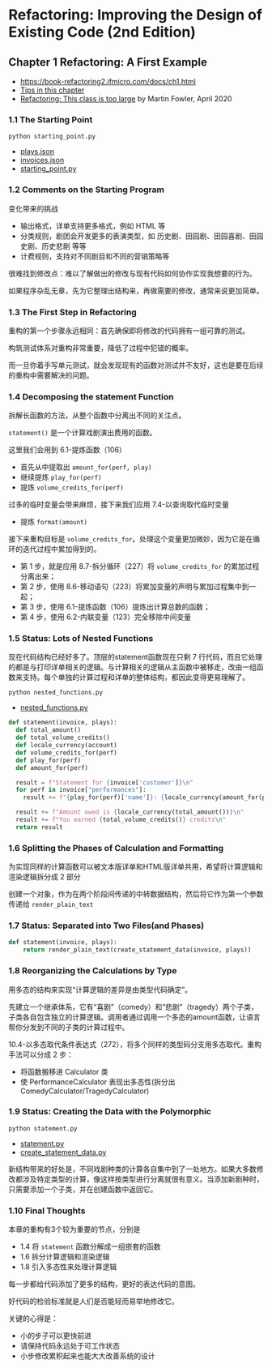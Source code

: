 # Refactoring: Improving the Design of Existing Code (2nd Edition)

## Chapter 1 Refactoring: A First Example

- <https://book-refactoring2.ifmicro.com/docs/ch1.html>
- [Tips in this chapter](https://medium.com/@emaleavil/refactoring-a-first-example-32a2709c82b8)
- [Refactoring: This class is too large](https://martinfowler.com/articles/class-too-large.html) by Martin Fowler, April 2020

### 1.1 The Starting Point

`python starting_point.py`

- [plays.json](./data/plays.json)
- [invoices.json](./data/invoices.json)
- [starting_point.py](./starting_point.py)

### 1.2 Comments on the Starting Program

变化带来的挑战

- 输出格式，详单支持更多格式，例如 HTML 等
- 分类规则，剧团会开发更多的表演类型，如 历史剧、田园剧、田园喜剧、田园史剧、历史悲剧 等等
- 计费规则，支持对不同剧目和不同的营销策略等

很难找到修改点：难以了解做出的修改与现有代码如何协作实现我想要的行为。

如果程序杂乱无章，先为它整理出结构来，再做需要的修改，通常来说更加简单。

### 1.3 The First Step in Refactoring

重构的第一个步骤永远相同：首先确保即将修改的代码拥有一组可靠的测试。

构筑测试体系对重构非常重要，降低了过程中犯错的概率。

而一旦你着手写单元测试，就会发现现有的函数对测试并不友好，这也是要在后续的重构中需要解决的问题。

### 1.4 Decomposing the statement Function

拆解长函数的方法，从整个函数中分离出不同的关注点。

`statement()` 是一个计算戏剧演出费用的函数。

这里我们会用到 6.1-提炼函数（106）

- 首先从中提取出 `amount_for(perf, play)`
- 继续提炼 `play_for(perf)`
- 提炼 `volume_credits_for(perf)`

过多的临时变量会带来麻烦，接下来我们应用 7.4-以查询取代临时变量

- 提炼 `format(amount)`

接下来重构目标是 `volume_credits_for`。处理这个变量更加微妙，因为它是在循环的迭代过程中累加得到的。

- 第 1 步，就是应用 8.7-拆分循环（227）将 `volume_credits_for` 的累加过程分离出来；
- 第 2 步，使用 8.6-移动语句（223）将累加变量的声明与累加过程集中到一起；
- 第 3 步，使用 6.1-提炼函数（106）提炼出计算总数的函数；
- 第 4 步，使用 6.2-内联变量（123）完全移除中间变量

### 1.5 Status: Lots of Nested Functions

现在代码结构已经好多了。顶层的statement函数现在只剩 7 行代码，而且它处理的都是与打印详单相关的逻辑。与计算相关的逻辑从主函数中被移走，改由一组函数来支持。每个单独的计算过程和详单的整体结构，都因此变得更易理解了。

`python nested_functions.py`

- [nested_functions.py](./nested_functions.py)

```python
def statement(invoice, plays):
  def total_amount()
  def total_volume_credits()
  def locale_currency(account)
  def volume_credits_for(perf)
  def play_for(perf)
  def amount_for(perf)

  result = f"Statement for {invoice['customer']}\n"
  for perf in invoice["performances"]:
    result += f"{play_for(perf)['name']}: {locale_currency(amount_for(perf))} ({perf['audience']} seats)\n"

  result += f"Amount owed is {locale_currency(total_amount())}\n"
  result += f"You earned {total_volume_credits()} credits\n"
  return result
```

### 1.6 Splitting the Phases of Calculation and Formatting

为实现同样的计算函数可以被文本版详单和HTML版详单共用，希望将计算逻辑和渲染逻辑拆分成 2 部分

创建一个对象，作为在两个阶段间传递的中转数据结构，然后将它作为第一个参数传递给 `render_plain_text`

### 1.7 Status: Separated into Two Files(and Phases)

```python
def statement(invoice, plays):
    return render_plain_text(create_statement_data(invoice, plays))
```

### 1.8 Reorganizing the Calculations by Type

用多态的结构来实现“计算逻辑的差异是由类型代码确定”。

先建立一个继承体系，它有“喜剧”（comedy）和“悲剧”（tragedy）两个子类，子类各自包含独立的计算逻辑。调用者通过调用一个多态的amount函数，让语言帮你分发到不同的子类的计算过程中。

10.4-以多态取代条件表达式（272），将多个同样的类型码分支用多态取代。重构手法可以分成 2 步：

- 将函数搬移进 Calculator 类
- 使 PerformanceCalculator 表现出多态性(拆分出 ComedyCalculator/TragedyCalculator)

### 1.9 Status: Creating the Data with the Polymorphic

`python statement.py`

- [statement.py](./statement.py)
- [create_statement_data.py](./create_statement_data.py)

新结构带来的好处是，不同戏剧种类的计算各自集中到了一处地方。如果大多数修改都涉及特定类型的计算，像这样按类型进行分离就很有意义。当添加新剧种时，只需要添加一个子类，并在创建函数中返回它。

### 1.10 Final Thoughts

本章的重构有3个较为重要的节点，分别是

- 1.4 将 `statement` 函数分解成一组嵌套的函数
- 1.6 拆分计算逻辑和渲染逻辑
- 1.8 引入多态性来处理计算逻辑

每一步都给代码添加了更多的结构，更好的表达代码的意图。

好代码的检验标准就是人们是否能轻而易举地修改它。

关键的心得是：

- 小的步子可以更快前进
- 请保持代码永远处于可工作状态
- 小步修改累积起来也能大大改善系统的设计

